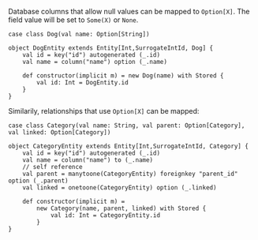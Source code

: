 Database columns that allow null values can be mapped to `Option[X]`. The field value will be set to `Some(X)` or `None`.

```
case class Dog(val name: Option[String])

object DogEntity extends Entity[Int,SurrogateIntId, Dog] {
	val id = key("id") autogenerated (_.id)
	val name = column("name") option (_.name)

	def constructor(implicit m) = new Dog(name) with Stored {
		val id: Int = DogEntity.id
	}
}
```

Similarily, relationships that use `Option[X]` can be mapped:

```
case class Category(val name: String, val parent: Option[Category], val linked: Option[Category])

object CategoryEntity extends Entity[Int,SurrogateIntId, Category] {
	val id = key("id") autogenerated (_.id)
	val name = column("name") to (_.name)
	// self reference 
	val parent = manytoone(CategoryEntity) foreignkey "parent_id" option (_.parent)
	val linked = onetoone(CategoryEntity) option (_.linked)

	def constructor(implicit m) =
		new Category(name, parent, linked) with Stored {
			val id: Int = CategoryEntity.id
		}
}
```
